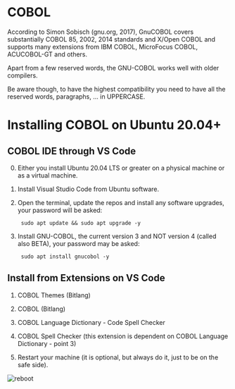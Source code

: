 # COBOL
According to Simon Sobisch (gnu.org, 2017), GnuCOBOL covers substantially COBOL 85, 2002, 2014 standards and X/Open COBOL and supports many extensions from IBM COBOL, MicroFocus COBOL, ACUCOBOL-GT and others.

Apart from a few reserved words, the GNU-COBOL works well with older compilers.

Be aware though, to have the highest compatibility you need to have all the reserved words, paragraphs, ... in UPPERCASE.

# Installing COBOL on Ubuntu 20.04+
## COBOL IDE through VS Code
0. Either you install Ubuntu 20.04 LTS or greater on a physical machine or as a virtual machine.

1. Install Visual Studio Code from Ubuntu software.

2. Open the terminal, update the repos and install any software upgrades, your password will be asked:

        sudo apt update && sudo apt upgrade -y

3. Install GNU-COBOL, the current version 3 and NOT version 4 (called also BETA), your password may be asked:

        sudo apt install gnucobol -y



## Install from Extensions on VS Code
1. COBOL Themes (Bitlang)

2. COBOL (Bitlang)

3. COBOL Language Dictionary - Code Spell Checker

4. COBOL Spell Checker  (this extension is dependent on COBOL Language Dictionary - point 3)

5. Restart your machine (it is optional, but always do it, just to be on the safe side).

![reboot](https://user-images.githubusercontent.com/29803730/130208470-196613a1-9329-4cf1-b4a0-b13b41f191aa.png)





